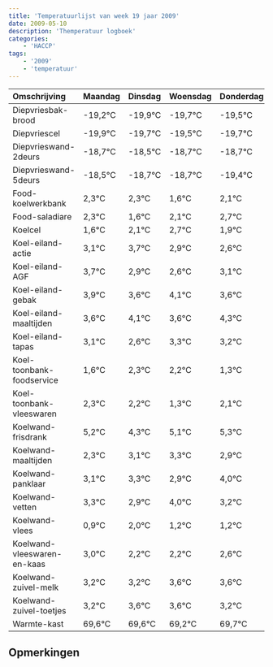 ```yaml
---
title: 'Temperatuurlijst van week 19 jaar 2009'
date: 2009-05-10
description: 'Themperatuur logboek'
categories:
    - 'HACCP'
tags:
    - '2009'
    - 'temperatuur'
---
```

|Omschrijving|Maandag|Dinsdag|Woensdag|Donderdag|Vrijdag|Zaterdag|Zondag|
|:---|:---|:---|:---|:---|:---|:---|:---|
|Diepvriesbak-brood|-19,2°C|-19,9°C|-19,7°C|-19,5°C|-19,7°C|-19,7°C|-20,4°C|
|Diepvriescel|-19,9°C|-19,7°C|-19,5°C|-19,7°C|-19,7°C|-20,4°C|-19,9°C|
|Diepvrieswand-2deurs|-18,7°C|-18,5°C|-18,7°C|-18,7°C|-19,4°C|-18,9°C|-18,3°C|
|Diepvrieswand-5deurs|-18,5°C|-18,7°C|-18,7°C|-19,4°C|-18,9°C|-18,3°C|-19,1°C|
|Food-koelwerkbank|2,3°C|2,3°C|1,6°C|2,1°C|2,7°C|1,9°C|1,6°C|
|Food-saladiare|2,3°C|1,6°C|2,1°C|2,7°C|1,9°C|1,6°C|2,1°C|
|Koelcel|1,6°C|2,1°C|2,7°C|1,9°C|1,6°C|2,1°C|1,6°C|
|Koel-eiland-actie|3,1°C|3,7°C|2,9°C|2,6°C|3,1°C|2,6°C|3,3°C|
|Koel-eiland-AGF|3,7°C|2,9°C|2,6°C|3,1°C|2,6°C|3,3°C|3,2°C|
|Koel-eiland-gebak|3,9°C|3,6°C|4,1°C|3,6°C|4,3°C|4,2°C|3,3°C|
|Koel-eiland-maaltijden|3,6°C|4,1°C|3,6°C|4,3°C|4,2°C|3,3°C|4,1°C|
|Koel-eiland-tapas|3,1°C|2,6°C|3,3°C|3,2°C|2,3°C|3,1°C|3,3°C|
|Koel-toonbank-foodservice|1,6°C|2,3°C|2,2°C|1,3°C|2,1°C|2,3°C|1,9°C|
|Koel-toonbank-vleeswaren|2,3°C|2,2°C|1,3°C|2,1°C|2,3°C|1,9°C|3,0°C|
|Koelwand-frisdrank|5,2°C|4,3°C|5,1°C|5,3°C|4,9°C|6,0°C|5,2°C|
|Koelwand-maaltijden|2,3°C|3,1°C|3,3°C|2,9°C|4,0°C|3,2°C|3,2°C|
|Koelwand-panklaar|3,1°C|3,3°C|2,9°C|4,0°C|3,2°C|3,2°C|3,6°C|
|Koelwand-vetten|3,3°C|2,9°C|4,0°C|3,2°C|3,2°C|3,6°C|3,6°C|
|Koelwand-vlees|0,9°C|2,0°C|1,2°C|1,2°C|1,6°C|1,6°C|1,2°C|
|Koelwand-vleeswaren-en-kaas|3,0°C|2,2°C|2,2°C|2,6°C|2,6°C|2,2°C|2,7°C|
|Koelwand-zuivel-melk|3,2°C|3,2°C|3,6°C|3,6°C|3,2°C|3,7°C|2,6°C|
|Koelwand-zuivel-toetjes|3,2°C|3,6°C|3,6°C|3,2°C|3,7°C|2,6°C|3,2°C|
|Warmte-kast|69,6°C|69,6°C|69,2°C|69,7°C|68,6°C|69,2°C|68,9°C|

## Opmerkingen



